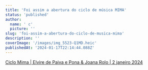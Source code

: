 ```yaml
---
title: 'Foi assim a abertura do ciclo de música MIMA'
status: 'published'
author:
  name: ' c'
  picture: ''
slug: 'foi-assim-a-abertura-do-ciclo-de-musica-mima'
description: ''
coverImage: '/images/img_5523-Q1MD.heic'
publishedAt: '2024-01-17T22:14:44.088Z'
---
```


[Ciclo Mima | Elvire de Paiva e Pona & Joana Rolo | 2 janeiro 2024](https://www.rtp.pt/play/palco/p4521/concertosantena2)